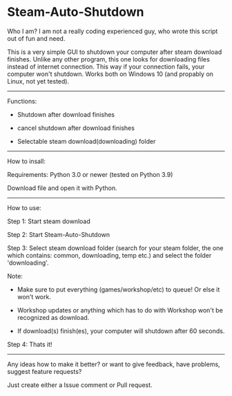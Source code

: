 # Steam-Auto-Shutdown
Who I am?
I am not a really coding experienced guy, who wrote this script out of fun and need.

This is a very simple GUI to shutdown your computer after steam download finishes. 
Unlike any other program, this one looks for downloading files instead of internet connection. 
This way if your connection fails, your computer won't shutdown. Works both on Windows 10 (and propably on Linux, not yet tested).

-----

Functions:


- Shutdown after download finishes


- cancel shutdown after download finishes


- Selectable steam download(downloading) folder

-----

How to insall:


Requirements: Python 3.0 or newer (tested on Python 3.9)


Download file and open it with Python.

-----

How to use:


Step 1: Start steam download


Step 2: Start Steam-Auto-Shutdown


Step 3: Select steam download folder (search for your steam folder, the one which contains: common, downloading, temp etc.) and select the folder 'downloading'.


Note:


- Make sure to put everything (games/workshop/etc) to queue! Or else it won't work.


- Workshop updates or anything which has to do with Workshop won't be recognized as download.


- If download(s) finish(es), your computer will shutdown after 60 seconds.


Step 4: Thats it!

-----------
Any ideas how to make it better? or want to give feedback, have problems, suggest feature requests?


Just create either a Issue comment or Pull request.
